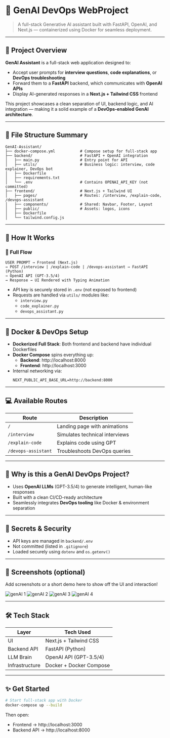 # 🤖 GenAI DevOps WebProject

> A full-stack Generative AI assistant built with FastAPI, OpenAI, and Next.js — containerized using Docker for seamless deployment.

---

## 🌟 Project Overview

**GenAI Assistant** is a full-stack web application designed to:
- Accept user prompts for **interview questions**, **code explanations**, or **DevOps troubleshooting**
- Forward them to a **FastAPI** backend, which communicates with **OpenAI APIs**
- Display AI-generated responses in a **Next.js + Tailwind CSS** frontend

This project showcases a clean separation of UI, backend logic, and AI integration — making it a solid example of a **DevOps-enabled GenAI architecture**.

---

## 🔂️ File Structure Summary

```
GenAI-Assistant/
├── docker-compose.yml           # Compose setup for full-stack app
├── backend/                     # FastAPI + OpenAI integration
│   ├── main.py                  # Entry point for API
│   ├── utils/                   # Business logic: interview, code explainer, DevOps bot
│   ├── Dockerfile
│   ├── requirements.txt
│   └── .env                     # Contains OPENAI_API_KEY (not committed)
├── frontend/                    # Next.js + Tailwind UI
│   ├── pages/                   # Routes: /interview, /explain-code, /devops-assistant
│   ├── components/              # Shared: Navbar, Footer, Layout
│   ├── public/                  # Assets: logos, icons
│   ├── Dockerfile
│   └── tailwind.config.js
```

---

## 🧐 How It Works

### 🔄 Full Flow

```
USER PROMPT → Frontend (Next.js)
→ POST /interview | /explain-code | /devops-assistant → FastAPI (Python)
→ OpenAI API (GPT-3.5/4)
→ Response → UI Rendered with Typing Animation
```

- API key is securely stored in `.env` (not exposed to frontend)
- Requests are handled via `utils/` modules like:
  - `interview.py`
  - `code_explainer.py`
  - `devops_assistant.py`

---

## 🚀 Docker & DevOps Setup

- **Dockerized Full Stack**: Both frontend and backend have individual Dockerfiles
- **Docker Compose** spins everything up:
  - **Backend**: http://localhost:8000
  - **Frontend**: http://localhost:3000
- Internal networking via:
  ```env
  NEXT_PUBLIC_API_BASE_URL=http://backend:8000
  ```

---

## 💻 Available Routes

| Route               | Description                           |
|--------------------|---------------------------------------|
| `/`                | Landing page with animations          |
| `/interview`       | Simulates technical interviews        |
| `/explain-code`    | Explains code using GPT               |
| `/devops-assistant`| Troubleshoots DevOps queries          |

---

## 🧐 Why is this a GenAI DevOps Project?

- Uses **OpenAI LLMs** (GPT-3.5/4) to generate intelligent, human-like responses
- Built with a clean CI/CD-ready architecture
- Seamlessly integrates **DevOps tooling** like Docker & environment separation

---

## 🔐 Secrets & Security

- API keys are managed in `backend/.env`
- Not committed (listed in `.gitignore`)
- Loaded securely using `dotenv` and `os.getenv()`

---

## 📸 Screenshots (optional)

Add screenshots or a short demo here to show off the UI and interaction!

![genAI 1](https://github.com/user-attachments/assets/08e14f84-6766-4403-8631-94c1ccf821eb)
![genAI 2](https://github.com/user-attachments/assets/c63823de-a24d-4563-a642-a20d2f155dbc)
![genAI 3](https://github.com/user-attachments/assets/1bf49b7a-81ba-404f-9a1d-da81da300551)
![genAI 4](https://github.com/user-attachments/assets/1ca381ad-afb8-44da-b95d-d5d9e54b8cc0)

---

## 🛠️ Tech Stack

| Layer         | Tech Used               |
|---------------|--------------------------|
| UI            | Next.js + Tailwind CSS   |
| Backend API   | FastAPI (Python)         |
| LLM Brain     | OpenAI API (GPT-3.5/4)   |
| Infrastructure| Docker + Docker Compose  |

---

## ✨ Get Started

```bash
# Start full-stack app with Docker
docker-compose up --build
```

Then open:
- Frontend → http://localhost:3000
- Backend API → http://localhost:8000


